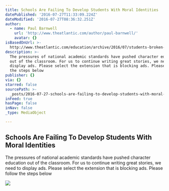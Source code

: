 ```yaml
---
title: Schools Are Failing To Develop Students With Moral Identities
datePublished: '2016-07-27T11:33:09.224Z'
dateModified: '2016-07-27T08:36:32.251Z'
author:
  - name: Paul Barnwell
    url: 'http://www.theatlantic.com/author/paul-barnwell/'
    avatar: {}
isBasedOnUrl: >-
  http://www.theatlantic.com/education/archive/2016/07/students-broken-moral-compasses/492866/?utm_source=pocket&utm_medium=email&utm_campaign=pockethits
description: >-
  The pressures of national academic standards have pushed character education
  out of the classroom. For us to continue writing great stories, we need to
  display ads. Please select the extension that is blocking ads. Please follow
  the steps below
publisher: {}
via: {}
starred: false
sourcePath: >-
  _posts/2016-07-27-schools-are-failing-to-develop-students-with-moral-identitie.md
inFeed: true
hasPage: false
inNav: false
_type: MediaObject

---
```

<article style=""><h1>Schools Are Failing To Develop Students With Moral Identities</h1><p>The pressures of national academic standards have pushed character education out of the classroom. For us to continue writing great stories, we need to display ads. Please select the extension that is blocking ads. Please follow the steps below</p><img src="https://cdn.theatlantic.com/assets/media/img/mt/2016/07/RTR2ZYJB/lead_960.jpg?1469457926" /></article>